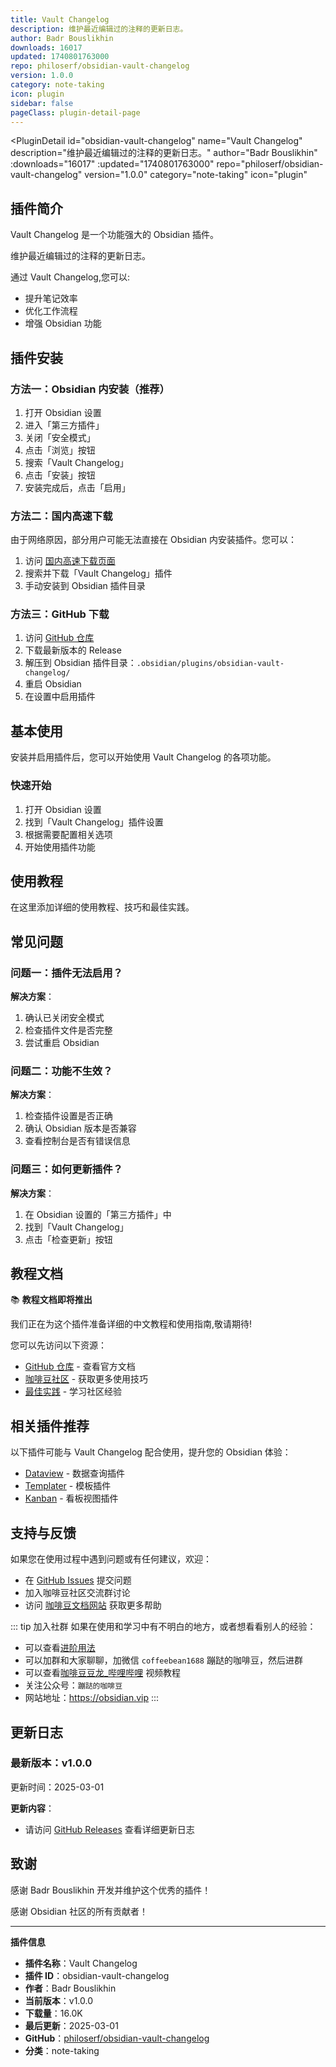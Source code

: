 ```yaml
---
title: Vault Changelog
description: 维护最近编辑过的注释的更新日志。
author: Badr Bouslikhin
downloads: 16017
updated: 1740801763000
repo: philoserf/obsidian-vault-changelog
version: 1.0.0
category: note-taking
icon: plugin
sidebar: false
pageClass: plugin-detail-page
---
```


<PluginDetail
  id="obsidian-vault-changelog"
  name="Vault Changelog"
  description="维护最近编辑过的注释的更新日志。"
  author="Badr Bouslikhin"
  :downloads="16017"
  :updated="1740801763000"
  repo="philoserf/obsidian-vault-changelog"
  version="1.0.0"
  category="note-taking"
  icon="plugin"
>

<!-- AUTO_GENERATED_START -->
## 插件简介

Vault Changelog 是一个功能强大的 Obsidian 插件。

维护最近编辑过的注释的更新日志。

通过 Vault Changelog,您可以:

- 提升笔记效率
- 优化工作流程
- 增强 Obsidian 功能

<!-- AUTO_GENERATED_END -->

<!-- AUTO_GENERATED_START -->
## 插件安装

### 方法一：Obsidian 内安装（推荐）

1. 打开 Obsidian 设置
2. 进入「第三方插件」
3. 关闭「安全模式」
4. 点击「浏览」按钮
5. 搜索「Vault Changelog」
6. 点击「安装」按钮
7. 安装完成后，点击「启用」

### 方法二：国内高速下载

由于网络原因，部分用户可能无法直接在 Obsidian 内安装插件。您可以：

1. 访问 [国内高速下载页面](/zh/documentation/obsidian-plugins-download.html)
2. 搜索并下载「Vault Changelog」插件
3. 手动安装到 Obsidian 插件目录

### 方法三：GitHub 下载

1. 访问 [GitHub 仓库](https://github.com/philoserf/obsidian-vault-changelog)
2. 下载最新版本的 Release
3. 解压到 Obsidian 插件目录：`.obsidian/plugins/obsidian-vault-changelog/`
4. 重启 Obsidian
5. 在设置中启用插件

## 基本使用

安装并启用插件后，您可以开始使用 Vault Changelog 的各项功能。

### 快速开始

1. 打开 Obsidian 设置
2. 找到「Vault Changelog」插件设置
3. 根据需要配置相关选项
4. 开始使用插件功能

<!-- AUTO_GENERATED_END -->

<!-- CUSTOM_CONTENT_START:tutorial -->
## 使用教程

在这里添加详细的使用教程、技巧和最佳实践。

<!-- CUSTOM_CONTENT_END:tutorial -->

<!-- SHARED_CONTENT_START -->
## 常见问题

### 问题一：插件无法启用？

**解决方案**：
1. 确认已关闭安全模式
2. 检查插件文件是否完整
3. 尝试重启 Obsidian

### 问题二：功能不生效？

**解决方案**：
1. 检查插件设置是否正确
2. 确认 Obsidian 版本是否兼容
3. 查看控制台是否有错误信息

### 问题三：如何更新插件？

**解决方案**：
1. 在 Obsidian 设置的「第三方插件」中
2. 找到「Vault Changelog」
3. 点击「检查更新」按钮

## 教程文档

📚 **教程文档即将推出**

我们正在为这个插件准备详细的中文教程和使用指南,敬请期待!

您可以先访问以下资源：
- [GitHub 仓库](https://github.com/philoserf/obsidian-vault-changelog) - 查看官方文档
- [咖啡豆社区](/zh/bases/) - 获取更多使用技巧
- [最佳实践](/zh/best-practices/) - 学习社区经验

## 相关插件推荐

以下插件可能与 Vault Changelog 配合使用，提升您的 Obsidian 体验：

- [Dataview](/zh/plugins/dataview.html) - 数据查询插件
- [Templater](/zh/plugins/templater-obsidian.html) - 模板插件
- [Kanban](/zh/plugins/obsidian-kanban.html) - 看板视图插件

## 支持与反馈

如果您在使用过程中遇到问题或有任何建议，欢迎：

- 在 [GitHub Issues](https://github.com/philoserf/obsidian-vault-changelog/issues) 提交问题
- 加入咖啡豆社区交流群讨论
- 访问 [咖啡豆文档网站](https://obsidian.vip) 获取更多帮助

::: tip 加入社群
如果在使用和学习中有不明白的地方，或者想看看别人的经验：
- 可以查看[进阶用法](/zh/advanced)
- 可以加群和大家聊聊，加微信 `coffeebean1688` 蹦跶的咖啡豆，然后进群
- 可以查看[咖啡豆豆龙_哔哩哔哩](https://space.bilibili.com/618777356) 视频教程
- 关注公众号：`蹦跶的咖啡豆`
- 网站地址：https://obsidian.vip
:::
<!-- SHARED_CONTENT_END -->

<!-- AUTO_GENERATED_START -->
## 更新日志

### 最新版本：v1.0.0

更新时间：2025-03-01

**更新内容**：
- 请访问 [GitHub Releases](https://github.com/philoserf/obsidian-vault-changelog/releases) 查看详细更新日志

## 致谢

感谢 Badr Bouslikhin 开发并维护这个优秀的插件！

感谢 Obsidian 社区的所有贡献者！

---

**插件信息**
- **插件名称**：Vault Changelog
- **插件 ID**：obsidian-vault-changelog
- **作者**：Badr Bouslikhin
- **当前版本**：v1.0.0
- **下载量**：16.0K
- **最后更新**：2025-03-01
- **GitHub**：[philoserf/obsidian-vault-changelog](https://github.com/philoserf/obsidian-vault-changelog)
- **分类**：note-taking
<!-- AUTO_GENERATED_END -->

</PluginDetail>

